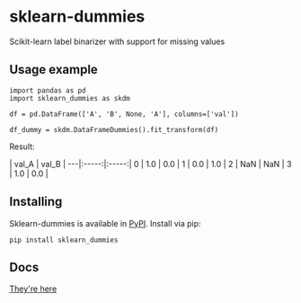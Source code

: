# sklearn-dummies
Scikit-learn label binarizer with support for missing values

## Usage example

```
import pandas as pd
import sklearn_dummies as skdm

df = pd.DataFrame(['A', 'B', None, 'A'], columns=['val'])

df_dummy = skdm.DataFrameDummies().fit_transform(df)
```

Result:

   | val_A | val_B |
---|:-----:|:-----:|
0  |   1.0 |   0.0 |
1  |   0.0 |   1.0 |
2  |   NaN |   NaN |
3  |   1.0 |   0.0 |

## Installing

Sklearn-dummies is available in [PyPI](https://pypi.python.org/pypi/sklearn_dummies). Install via pip:

```
pip install sklearn_dummies
```

## Docs

[They're here](http://sklearn-dummies.readthedocs.io)